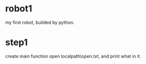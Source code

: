 # robot1
my first robot, builded by python.

# step1
create main function
open localpath\open.txt, and print what in it.

